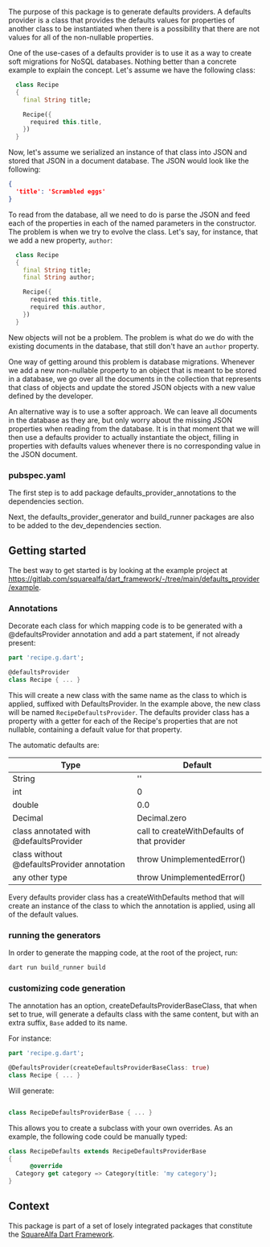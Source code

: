 The purpose of this package is to generate defaults providers. A defaults provider is a class that provides the defaults values for properties of another class to be instantiated when there is a possibility that there are not values for all of the non-nullable properties.

One of the use-cases of a defaults provider is to use it as a way to create soft migrations for NoSQL databases. Nothing better than a concrete example to explain the concept. Let's assume we have the following class:

```dart 
  class Recipe
  {
    final String title;

    Recipe({
      required this.title,
    })
  }
```

Now, let's assume we serialized an instance of that class into JSON and stored that JSON in a document database. The JSON would look like the following:

```json
{
  'title': 'Scrambled eggs'
}
````

To read from the database, all we need to do is parse the JSON and feed each of the properties in each of the named parameters in the constructor. The problem is when we try to evolve the class. Let's say, for instance, that we add a new property, ```author```:

```dart 
  class Recipe
  {
    final String title;
    final String author;

    Recipe({
      required this.title,
      required this.author,
    })
  }
```

New objects will not be a problem. The problem is what do we do with the existing documents in the database, that still don't have an ```author``` property.

One way of getting around this problem is database migrations. Whenever we add a new non-nullable property to an object that is meant to be stored in a database, we go over all the documents in the collection that represents that class of objects and update the stored JSON objects with a new value defined by the developer.

An alternative way is to use a softer approach. We can leave all documents in the database as they are, but only worry about the missing JSON properties when reading from the database. It is in that moment that we will then use a defaults provider to actually instantiate the object, filling in properties with defaults values whenever there is no corresponding value in the JSON document.


### pubspec.yaml

The first step is to add package defaults_provider_annotations to the dependencies section.

Next, the defaults_provider_generator and build_runner packages are also to be added to the dev_dependencies section.

## Getting started

The best way to get started is by looking at the example project at https://gitlab.com/squarealfa/dart_framework/-/tree/main/defaults_provider/example.

### Annotations

Decorate each class for which mapping code is to be generated with a @defaultsProvider annotation and add a part statement, if not already present:

```dart
part 'recipe.g.dart';

@defaultsProvider
class Recipe { ... }
```

This will create a new class with the same name as the class to which is applied, suffixed with DefaultsProvider. In the example above, the new class will be named ```RecipeDefaultsProvider```. The defaults provider class has a property with a getter for each of the Recipe's properties that are not nullable, containing a default value for that property.

The automatic defaults are:

|Type|Default|
|----|-------|
|String|''   |
|int|0|
|double|0.0|
|Decimal|Decimal.zero|
|class annotated with @defaultsProvider|call to createWithDefaults of that provider|
|class without @defaultsProvider annotation|throw UnimplementedError()|
|any other type|throw UnimplementedError()|

Every defaults provider class has a createWithDefaults method that will create an 
instance of the class to which the annotation is applied, using all of the default values.

### running the generators

In order to generate the mapping code, at the root of the project, run:

```bash
dart run build_runner build
```

### customizing code generation

The annotation has an option, createDefaultsProviderBaseClass, that when set to true,
will generate a defaults class with the same content, but with an extra suffix, ```Base``` added to its name.

For instance:

```dart
part 'recipe.g.dart';

@DefaultsProvider(createDefaultsProviderBaseClass: true)
class Recipe { ... }
```

Will generate:

```dart

class RecipeDefaultsProviderBase { ... }

```

This allows you to create a subclass with your own overrides. As an example, the following code could be manually typed:

```dart
class RecipeDefaults extends RecipeDefaultsProviderBase
{
      @override
  Category get category => Category(title: 'my category');
}
```


## Context

This package is part of a set of losely integrated packages that constitute the [SquareAlfa Dart Framework](https://gitlab.com/squarealfa/dart_framework#squarealfa-dart-framework).
